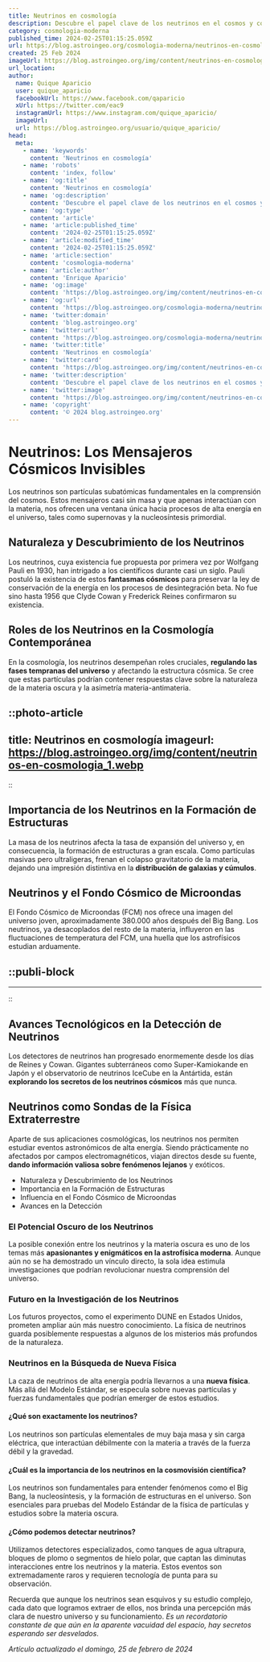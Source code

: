 ```yaml
---
title: Neutrinos en cosmología
description: Descubre el papel clave de los neutrinos en el cosmos y cómo estos esquivos partículas influyen en la estructura del universo.
category: cosmologia-moderna
published_time: 2024-02-25T01:15:25.059Z
url: https://blog.astroingeo.org/cosmologia-moderna/neutrinos-en-cosmologia
created: 25 Feb 2024
imageUrl: https://blog.astroingeo.org/img/content/neutrinos-en-cosmologia_1.webp
url_location:
author:
  name: Quique Aparicio
  user: quique_aparicio
  facebookUrl: https://www.facebook.com/qaparicio
  xUrl: https://twitter.com/eac9
  instagramUrl: https://www.instagram.com/quique_aparicio/
  imageUrl: 
  url: https://blog.astroingeo.org/usuario/quique_aparicio/
head:
  meta:
    - name: 'keywords'
      content: 'Neutrinos en cosmología'
    - name: 'robots'
      content: 'index, follow'
    - name: 'og:title'
      content: 'Neutrinos en cosmología'
    - name: 'og:description'
      content: 'Descubre el papel clave de los neutrinos en el cosmos y cómo estos esquivos partículas influyen en la estructura del universo.'
    - name: 'og:type'
      content: 'article'
    - name: 'article:published_time'
      content: '2024-02-25T01:15:25.059Z'
    - name: 'article:modified_time'
      content: '2024-02-25T01:15:25.059Z'
    - name: 'article:section'
      content: 'cosmologia-moderna'
    - name: 'article:author'
      content: 'Enrique Aparicio'
    - name: 'og:image'
      content: 'https://blog.astroingeo.org/img/content/neutrinos-en-cosmologia_1.webp'
    - name: 'og:url'
      content: 'https://blog.astroingeo.org/cosmologia-moderna/neutrinos-en-cosmologia'
    - name: 'twitter:domain'
      content: 'blog.astroingeo.org'
    - name: 'twitter:url'
      content: 'https://blog.astroingeo.org/cosmologia-moderna/neutrinos-en-cosmologia'
    - name: 'twitter:title'
      content: 'Neutrinos en cosmología'
    - name: 'twitter:card'
      content: 'https://blog.astroingeo.org/img/content/neutrinos-en-cosmologia_1.webp'
    - name: 'twitter:description'
      content: 'Descubre el papel clave de los neutrinos en el cosmos y cómo estos esquivos partículas influyen en la estructura del universo.'
    - name: 'twitter:image'
      content: 'https://blog.astroingeo.org/img/content/neutrinos-en-cosmologia_1.webp'
    - name: 'copyright'
      content: '© 2024 blog.astroingeo.org'
---
```

# Neutrinos: Los Mensajeros Cósmicos Invisibles

Los neutrinos son partículas subatómicas fundamentales en la comprensión del cosmos. Estos mensajeros casi sin masa y que apenas interactúan con la materia, nos ofrecen una ventana única hacia procesos de alta energía en el universo, tales como supernovas y la nucleosíntesis primordial.

## Naturaleza y Descubrimiento de los Neutrinos
Los neutrinos, cuya existencia fue propuesta por primera vez por Wolfgang Pauli en 1930, han intrigado a los científicos durante casi un siglo. Pauli postuló la existencia de estos **fantasmas cósmicos** para preservar la ley de conservación de la energía en los procesos de desintegración beta. No fue sino hasta 1956 que Clyde Cowan y Frederick Reines confirmaron su existencia.

## Roles de los Neutrinos en la Cosmología Contemporánea
En la cosmología, los neutrinos desempeñan roles cruciales, **regulando las fases tempranas del universo** y afectando la estructura cósmica. Se cree que estas partículas podrían contener respuestas clave sobre la naturaleza de la materia oscura y la asimetría materia-antimateria.


::photo-article
---
title: Neutrinos en cosmología
imageurl: https://blog.astroingeo.org/img/content/neutrinos-en-cosmologia_1.webp
---
::


## Importancia de los Neutrinos en la Formación de Estructuras
La masa de los neutrinos afecta la tasa de expansión del universo y, en consecuencia, la formación de estructuras a gran escala. Como partículas masivas pero ultraligeras, frenan el colapso gravitatorio de la materia, dejando una impresión distintiva en la **distribución de galaxias y cúmulos**.

## Neutrinos y el Fondo Cósmico de Microondas
El Fondo Cósmico de Microondas (FCM) nos ofrece una imagen del universo joven, aproximadamente 380.000 años después del Big Bang. Los neutrinos, ya desacoplados del resto de la materia, influyeron en las fluctuaciones de temperatura del FCM, una huella que los astrofísicos estudian arduamente.


  ::publi-block
  ---
  ---
  ::
  
  
## Avances Tecnológicos en la Detección de Neutrinos
Los detectores de neutrinos han progresado enormemente desde los días de Reines y Cowan. Gigantes subterráneos como Super-Kamiokande en Japón y el observatorio de neutrinos IceCube en la Antártida, están **explorando los secretos de los neutrinos cósmicos** más que nunca.

## Neutrinos como Sondas de la Física Extraterrestre
Aparte de sus aplicaciones cosmológicas, los neutrinos nos permiten estudiar eventos astronómicos de alta energía. Siendo prácticamente no afectados por campos electromagnéticos, viajan directos desde su fuente, **dando información valiosa sobre fenómenos lejanos** y exóticos.

- Naturaleza y Descubrimiento de los Neutrinos
- Importancia en la Formación de Estructuras
- Influencia en el Fondo Cósmico de Microondas
- Avances en la Detección

### El Potencial Oscuro de los Neutrinos
La posible conexión entre los neutrinos y la materia oscura es uno de los temas más **apasionantes y enigmáticos en la astrofísica moderna**. Aunque aún no se ha demostrado un vínculo directo, la sola idea estimula investigaciones que podrían revolucionar nuestra comprensión del universo.

### Futuro en la Investigación de los Neutrinos
Los futuros proyectos, como el experimento DUNE en Estados Unidos, prometen ampliar aún más nuestro conocimiento. La física de neutrinos guarda posiblemente respuestas a algunos de los misterios más profundos de la naturaleza.

### Neutrinos en la Búsqueda de Nueva Física
La caza de neutrinos de alta energía podría llevarnos a una **nueva física**. Más allá del Modelo Estándar, se especula sobre nuevas partículas y fuerzas fundamentales que podrían emerger de estos estudios.

#### ¿Qué son exactamente los neutrinos?
Los neutrinos son partículas elementales de muy baja masa y sin carga eléctrica, que interactúan débilmente con la materia a través de la fuerza débil y la gravedad.

#### ¿Cuál es la importancia de los neutrinos en la cosmovisión científica?
Los neutrinos son fundamentales para entender fenómenos como el Big Bang, la nucleosíntesis, y la formación de estructuras en el universo. Son esenciales para pruebas del Modelo Estándar de la física de partículas y estudios sobre la materia oscura.

#### ¿Cómo podemos detectar neutrinos?
Utilizamos detectores especializados, como tanques de agua ultrapura, bloques de plomo o segmentos de hielo polar, que captan las diminutas interacciones entre los neutrinos y la materia. Estos eventos son extremadamente raros y requieren tecnología de punta para su observación.

Recuerda que aunque los neutrinos sean esquivos y su estudio complejo, cada dato que logramos extraer de ellos, nos brinda una percepción más clara de nuestro universo y su funcionamiento. *Es un recordatorio constante de que aún en la aparente vacuidad del espacio, hay secretos esperando ser desvelados*.

_Artículo actualizado el domingo, 25 de febrero de 2024_